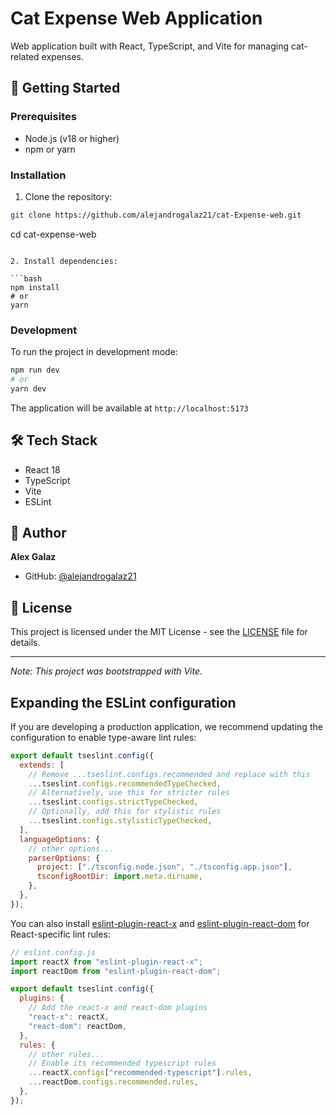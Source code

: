 # Cat Expense Web Application

Web application built with React, TypeScript, and Vite for managing cat-related expenses.

## 🚀 Getting Started

### Prerequisites

- Node.js (v18 or higher)
- npm or yarn

### Installation

1. Clone the repository:

```bash
git clone https://github.com/alejandrogalaz21/cat-Expense-web.git
```

cd cat-expense-web

````

2. Install dependencies:

```bash
npm install
# or
yarn
````

### Development

To run the project in development mode:

```bash
npm run dev
# or
yarn dev
```

The application will be available at `http://localhost:5173`

## 🛠 Tech Stack

- React 18
- TypeScript
- Vite
- ESLint

## 👤 Author

**Alex Galaz**

- GitHub: [@alejandrogalaz21](https://github.com/alejandrogalaz21)

## 📝 License

This project is licensed under the MIT License - see the [LICENSE](LICENSE) file for details.

---

_Note: This project was bootstrapped with Vite._

## Expanding the ESLint configuration

If you are developing a production application, we recommend updating the configuration to enable type-aware lint rules:

```js
export default tseslint.config({
  extends: [
    // Remove ...tseslint.configs.recommended and replace with this
    ...tseslint.configs.recommendedTypeChecked,
    // Alternatively, use this for stricter rules
    ...tseslint.configs.strictTypeChecked,
    // Optionally, add this for stylistic rules
    ...tseslint.configs.stylisticTypeChecked,
  ],
  languageOptions: {
    // other options...
    parserOptions: {
      project: ["./tsconfig.node.json", "./tsconfig.app.json"],
      tsconfigRootDir: import.meta.dirname,
    },
  },
});
```

You can also install [eslint-plugin-react-x](https://github.com/Rel1cx/eslint-react/tree/main/packages/plugins/eslint-plugin-react-x) and [eslint-plugin-react-dom](https://github.com/Rel1cx/eslint-react/tree/main/packages/plugins/eslint-plugin-react-dom) for React-specific lint rules:

```js
// eslint.config.js
import reactX from "eslint-plugin-react-x";
import reactDom from "eslint-plugin-react-dom";

export default tseslint.config({
  plugins: {
    // Add the react-x and react-dom plugins
    "react-x": reactX,
    "react-dom": reactDom,
  },
  rules: {
    // other rules...
    // Enable its recommended typescript rules
    ...reactX.configs["recommended-typescript"].rules,
    ...reactDom.configs.recommended.rules,
  },
});
```
